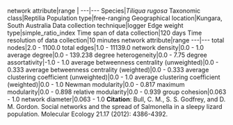 network attribute|range
|
---|---
Species|*Tiliqua rugosa*
Taxonomic class|Reptilia
Population type|free-ranging
Geographical location|Kungara, South Australia
Data collection technique|logger
Edge weight type|simple_ratio_index
Time span of data collection|120 days
Time resolution of data collection|10 minutes
network attribute|range
---|---
total nodes|2.0 - 1100.0
total edges|1.0 - 11139.0
network density|0.0 - 1.0
average degree|0.0 - 139.238
degree heterogeneity|0.0 - 7.75
degree assortativity|-1.0 - 1.0
average betweenness centrality (unweighted)|0.0 - 0.333
average betweenness centrality (weighted)|0.0 - 0.333
average clustering coefficient (unweighted)|0.0 - 1.0
average clustering coefficient (weighted)|0.0 - 1.0
Newman modularity|0.0 - 0.817
maximum modularity|0.0 - 0.898
relative modularity|0.0 - 0.939
group cohesion|0.063 - 1.0
network diameter|0.063 - 1.0
**Citation**: Bull, C. M., S. S. Godfrey, and D. M. Gordon. 
Social networks and the spread of Salmonella in a sleepy lizard population.
 Molecular Ecology 21.17 (2012): 4386-4392.